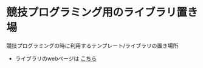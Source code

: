 競技プログラミング用のライブラリ置き場
====

競技プログラミングの時に利用するテンプレート/ライブラリの置き場所

* ライブラリのwebページは [こちら](http://tjkendev.github.io/procon-library/)
